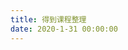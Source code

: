 ```yaml
---
title: 得到课程整理
date: 2020-1-31 00:00:00
---
```


<script>location.href='http://it-ebooks.flygon.net'+location.pathname;</script>